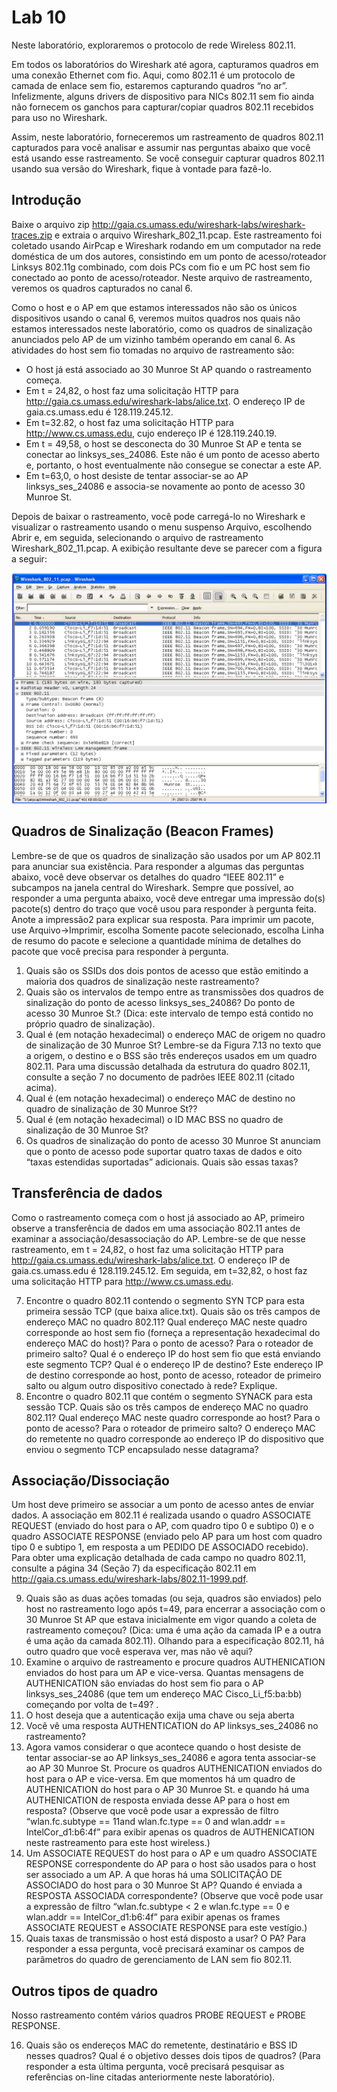 # Lab 10

Neste laboratório, exploraremos o protocolo de rede Wireless 802.11. 

Em todos os laboratórios do Wireshark até agora, capturamos quadros em uma conexão Ethernet com fio. Aqui, como 802.11 é um protocolo de camada de enlace sem fio, estaremos capturando quadros “no ar”. Infelizmente, alguns drivers de dispositivo para NICs 802.11 sem fio ainda não fornecem os ganchos para capturar/copiar quadros 802.11 recebidos para uso no Wireshark. 

Assim, neste laboratório, forneceremos um rastreamento de quadros 802.11 capturados para você analisar e assumir nas perguntas abaixo que você está usando esse rastreamento. Se você conseguir capturar quadros 802.11 usando sua versão do Wireshark, fique à vontade para fazê-lo.

## Introdução

Baixe o arquivo zip <http://gaia.cs.umass.edu/wireshark-labs/wireshark-traces.zip> e extraia o arquivo Wireshark_802_11.pcap. Este rastreamento foi coletado usando AirPcap e Wireshark rodando em um computador na rede doméstica de um dos autores, consistindo em um ponto de acesso/roteador Linksys 802.11g combinado, com dois PCs com fio e um PC host sem fio conectado ao ponto de acesso/roteador. Neste arquivo de rastreamento, veremos os quadros capturados no canal 6. 

Como o host e o AP em que estamos interessados não são os únicos dispositivos usando o canal 6, veremos muitos quadros nos quais não estamos interessados neste laboratório, como os quadros de sinalização anunciados pelo AP de um vizinho também operando em canal 6. As atividades do host sem fio tomadas no arquivo de rastreamento são:

- O host já está associado ao 30 Munroe St AP quando o rastreamento começa.
- Em t = 24,82, o host faz uma solicitação HTTP para http://gaia.cs.umass.edu/wireshark-labs/alice.txt. O endereço IP de gaia.cs.umass.edu é 128.119.245.12. 
- Em t=32.82, o host faz uma solicitação HTTP para http://www.cs.umass.edu, cujo endereço IP é 128.119.240.19. 
- Em t = 49,58, o host se desconecta do 30 Munroe St AP e tenta se conectar ao linksys_ses_24086. Este não é um ponto de acesso aberto e, portanto, o host eventualmente não consegue se conectar a este AP. 
- Em t=63,0, o host desiste de tentar associar-se ao AP linksys_ses_24086 e associa-se novamente ao ponto de acesso 30 Munroe St.

Depois de baixar o rastreamento, você pode carregá-lo no Wireshark e visualizar o rastreamento usando o menu suspenso Arquivo, escolhendo Abrir e, em seguida, selecionando o arquivo de rastreamento Wireshark_802_11.pcap. A exibição resultante deve se parecer com a figura a seguir:

![Figura 1: Janela do Wireshark após o carregamento do arquivo Wireshark_802_11.pcap.](wi_fi_1.png)

## Quadros de Sinalização (Beacon Frames)

Lembre-se de que os quadros de sinalização são usados por um AP 802.11 para anunciar sua existência. Para responder a algumas das perguntas abaixo, você deve observar os detalhes do quadro “IEEE 802.11” e subcampos na janela central do Wireshark. Sempre que possível, ao responder a uma pergunta abaixo, você deve entregar uma impressão do(s) pacote(s) dentro do traço que você usou para responder à pergunta feita. Anote a impressão2 para explicar sua resposta. Para imprimir um pacote, use Arquivo->Imprimir, escolha Somente pacote selecionado, escolha Linha de resumo do pacote e selecione a quantidade mínima de detalhes do pacote que você precisa para responder à pergunta.

1. Quais são os SSIDs dos dois pontos de acesso que estão emitindo a maioria dos quadros de sinalização neste rastreamento? 
2. Quais são os intervalos de tempo entre as transmissões dos quadros de sinalização do ponto de acesso linksys_ses_24086? Do ponto de acesso 30 Munroe St.? (Dica: este intervalo de tempo está contido no próprio quadro de sinalização). 
3. Qual é (em notação hexadecimal) o endereço MAC de origem no quadro de sinalização de 30 Munroe St? Lembre-se da Figura 7.13 no texto que a origem, o destino e o BSS são três endereços usados em um quadro 802.11. Para uma discussão detalhada da estrutura do quadro 802.11, consulte a seção 7 no documento de padrões IEEE 802.11 (citado acima). 
4. Qual é (em notação hexadecimal) o endereço MAC de destino no quadro de sinalização de 30 Munroe St?? 
5. Qual é (em notação hexadecimal) o ID MAC BSS no quadro de sinalização de 30 Munroe St? 
6. Os quadros de sinalização do ponto de acesso 30 Munroe St anunciam que o ponto de acesso pode suportar quatro taxas de dados e oito “taxas estendidas suportadas” adicionais. Quais são essas taxas?

## Transferência de dados

Como o rastreamento começa com o host já associado ao AP, primeiro observe a transferência de dados em uma associação 802.11 antes de examinar a associação/desassociação do AP. Lembre-se de que nesse rastreamento, em t = 24,82, o host faz uma solicitação HTTP para http://gaia.cs.umass.edu/wireshark-labs/alice.txt. O endereço IP de gaia.cs.umass.edu é 128.119.245.12. Em seguida, em t=32,82, o host faz uma solicitação HTTP para http://www.cs.umass.edu.

7. Encontre o quadro 802.11 contendo o segmento SYN TCP para esta primeira sessão TCP (que baixa alice.txt). Quais são os três campos de endereço MAC no quadro 802.11? Qual endereço MAC neste quadro corresponde ao host sem fio (forneça a representação hexadecimal do endereço MAC do host)? Para o ponto de acesso? Para o roteador de primeiro salto? Qual é o endereço IP do host sem fio que está enviando este segmento TCP? Qual é o endereço IP de destino? Este endereço IP de destino corresponde ao host, ponto de acesso, roteador de primeiro salto ou algum outro dispositivo conectado à rede? Explique.
8. Encontre o quadro 802.11 que contém o segmento SYNACK para esta sessão TCP. Quais são os três campos de endereço MAC no quadro 802.11? Qual endereço MAC neste quadro corresponde ao host? Para o ponto de acesso? Para o roteador de primeiro salto? O endereço MAC do remetente no quadro corresponde ao endereço IP do dispositivo que enviou o segmento TCP encapsulado nesse datagrama? 

## Associação/Dissociação

Um host deve primeiro se associar a um ponto de acesso antes de enviar dados. A associação em 802.11 é realizada usando o quadro ASSOCIATE REQUEST (enviado do host para o AP, com quadro tipo 0 e subtipo 0) e o quadro ASSOCIATE RESPONSE (enviado pelo AP para um host com quadro tipo 0 e subtipo 1, em resposta a um PEDIDO DE ASSOCIADO recebido). Para obter uma explicação detalhada de cada campo no quadro 802.11, consulte a página 34 (Seção 7) da especificação 802.11 em <http://gaia.cs.umass.edu/wireshark-labs/802.11-1999.pdf>.

9. Quais são as duas ações tomadas (ou seja, quadros são enviados) pelo host no rastreamento logo após t=49, para encerrar a associação com o 30 Munroe St AP que estava inicialmente em vigor quando a coleta de rastreamento começou? (Dica: uma é uma ação da camada IP e a outra é uma ação da camada 802.11). Olhando para a especificação 802.11, há outro quadro que você esperava ver, mas não vê aqui?
10. Examine o arquivo de rastreamento e procure quadros AUTHENICATION enviados do host para um AP e vice-versa. Quantas mensagens de AUTHENICATION são enviadas do host sem fio para o AP linksys_ses_24086 (que tem um endereço MAC Cisco_Li_f5:ba:bb) começando por volta de t=49? .
11. O host deseja que a autenticação exija uma chave ou seja aberta
12. Você vê uma resposta AUTHENTICATION do AP linksys_ses_24086 no rastreamento?
13. Agora vamos considerar o que acontece quando o host desiste de tentar associar-se ao AP linksys_ses_24086 e agora tenta associar-se ao AP 30 Munroe St. Procure os quadros AUTHENICATION enviados do host para o AP e vice-versa. Em que momentos há um quadro de AUTHENICATION do host para o AP 30 Munroe St. e quando há uma AUTHENICATION de resposta enviada desse AP para o host em resposta? (Observe que você pode usar a expressão de filtro “wlan.fc.subtype == 11and wlan.fc.type == 0 and wlan.addr == IntelCor_d1:b6:4f” para exibir apenas os quadros de AUTHENICATION neste rastreamento para este host wireless.)
14. Um ASSOCIATE REQUEST do host para o AP e um quadro ASSOCIATE RESPONSE correspondente do AP para o host são usados para o host ser associado a um AP. A que horas há uma SOLICITAÇÃO DE ASSOCIADO do host para o 30 Munroe St AP? Quando é enviada a RESPOSTA ASSOCIADA correspondente? (Observe que você pode usar a expressão de filtro “wlan.fc.subtype < 2 e wlan.fc.type == 0 e wlan.addr == IntelCor_d1:b6:4f” para exibir apenas os frames ASSOCIATE REQUEST e ASSOCIATE RESPONSE para este vestígio.)
15. Quais taxas de transmissão o host está disposto a usar? O PA? Para responder a essa pergunta, você precisará examinar os campos de parâmetros do quadro de gerenciamento de LAN sem fio 802.11.

## Outros tipos de quadro

Nosso rastreamento contém vários quadros PROBE REQUEST e PROBE RESPONSE.

16. Quais são os endereços MAC do remetente, destinatário e BSS ID nesses quadros? Qual é o objetivo desses dois tipos de quadros? (Para responder a esta última pergunta, você precisará pesquisar as referências on-line citadas anteriormente neste laboratório).